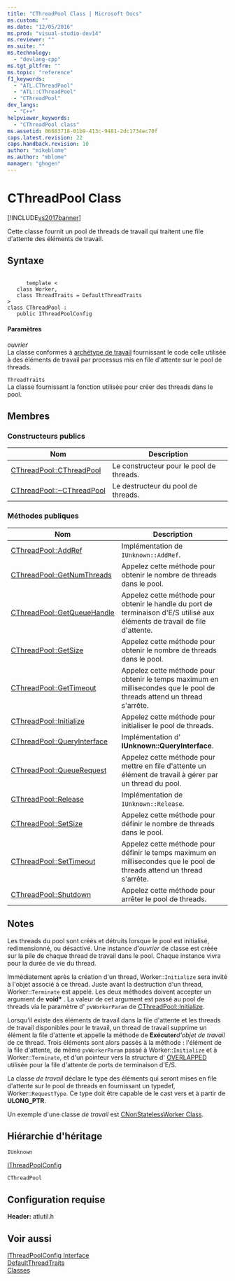 ```yaml
---
title: "CThreadPool Class | Microsoft Docs"
ms.custom: ""
ms.date: "12/05/2016"
ms.prod: "visual-studio-dev14"
ms.reviewer: ""
ms.suite: ""
ms.technology: 
  - "devlang-cpp"
ms.tgt_pltfrm: ""
ms.topic: "reference"
f1_keywords: 
  - "ATL.CThreadPool"
  - "ATL::CThreadPool"
  - "CThreadPool"
dev_langs: 
  - "C++"
helpviewer_keywords: 
  - "CThreadPool class"
ms.assetid: 06683718-01b9-413c-9481-2dc1734ec70f
caps.latest.revision: 22
caps.handback.revision: 10
author: "mikeblome"
ms.author: "mblome"
manager: "ghogen"
---
```

# CThreadPool Class
[!INCLUDE[vs2017banner](../../assembler/inline/includes/vs2017banner.md)]

Cette classe fournit un pool de threads de travail qui traitent une file d'attente des éléments de travail.  
  
## Syntaxe  
  
```  
  
      template <  
   class Worker,  
   class ThreadTraits = DefaultThreadTraits  
>  
class CThreadPool :  
   public IThreadPoolConfig  
```  
  
#### Paramètres  
 *ouvrier*  
 La classe conformes à [archétype de travail](../../atl/reference/worker-archetype.md) fournissant le code celle utilisée à des éléments de travail par processus mis en file d'attente sur le pool de threads.  
  
 `ThreadTraits`  
 La classe fournissant la fonction utilisée pour créer des threads dans le pool.  
  
## Membres  
  
### Constructeurs publics  
  
|Nom|Description|  
|---------|-----------------|  
|[CThreadPool::CThreadPool](../Topic/CThreadPool::CThreadPool.md)|Le constructeur pour le pool de threads.|  
|[CThreadPool::~CThreadPool](../Topic/CThreadPool::~CThreadPool.md)|Le destructeur du pool de threads.|  
  
### Méthodes publiques  
  
|Nom|Description|  
|---------|-----------------|  
|[CThreadPool::AddRef](../Topic/CThreadPool::AddRef.md)|Implémentation de `IUnknown::AddRef`.|  
|[CThreadPool::GetNumThreads](../Topic/CThreadPool::GetNumThreads.md)|Appelez cette méthode pour obtenir le nombre de threads dans le pool.|  
|[CThreadPool::GetQueueHandle](../Topic/CThreadPool::GetQueueHandle.md)|Appelez cette méthode pour obtenir le handle du port de terminaison d'E\/S utilisé aux éléments de travail de file d'attente.|  
|[CThreadPool::GetSize](../Topic/CThreadPool::GetSize.md)|Appelez cette méthode pour obtenir le nombre de threads dans le pool.|  
|[CThreadPool::GetTimeout](../Topic/CThreadPool::GetTimeout.md)|Appelez cette méthode pour obtenir le temps maximum en millisecondes que le pool de threads attend un thread s'arrête.|  
|[CThreadPool::Initialize](../Topic/CThreadPool::Initialize.md)|Appelez cette méthode pour initialiser le pool de threads.|  
|[CThreadPool::QueryInterface](../Topic/CThreadPool::QueryInterface.md)|Implémentation d' **IUnknown::QueryInterface**.|  
|[CThreadPool::QueueRequest](../Topic/CThreadPool::QueueRequest.md)|Appelez cette méthode pour mettre en file d'attente un élément de travail à gérer par un thread du pool.|  
|[CThreadPool::Release](../Topic/CThreadPool::Release.md)|Implémentation de `IUnknown::Release`.|  
|[CThreadPool::SetSize](../Topic/CThreadPool::SetSize.md)|Appelez cette méthode pour définir le nombre de threads dans le pool.|  
|[CThreadPool::SetTimeout](../Topic/CThreadPool::SetTimeout.md)|Appelez cette méthode pour définir le temps maximum en millisecondes que le pool de threads attend un thread s'arrête.|  
|[CThreadPool::Shutdown](../Topic/CThreadPool::Shutdown.md)|Appelez cette méthode pour arrêter le pool de threads.|  
  
## Notes  
 Les threads du pool sont créés et détruits lorsque le pool est initialisé, redimensionné, ou désactivé.  Une instance *d'ouvrier* de classe est créée sur la pile de chaque thread de travail dans le pool.  Chaque instance vivra pour la durée de vie du thread.  
  
 Immédiatement après la création d'un thread, Worker::`Initialize` sera invité à l'objet associé à ce thread.  Juste avant la destruction d'un thread, Worker::`Terminate` est appelé.  Les deux méthodes doivent accepter un argument de **void\*** .  La valeur de cet argument est passé au pool de threads via le paramètre d' `pvWorkerParam` de [CThreadPool::Initialize](../Topic/CThreadPool::Initialize.md).  
  
 Lorsqu'il existe des éléments de travail dans la file d'attente et les threads de travail disponibles pour le travail, un thread de travail supprime un élément la file d'attente et appelle la méthode de **Exécuter***d'objet de travail* de ce thread.  Trois éléments sont alors passés à la méthode : l'élément de la file d'attente, de même `pvWorkerParam` passé à Worker::`Initialize` et à Worker::`Terminate`, et d'un pointeur vers la structure d' [OVERLAPPED](http://msdn.microsoft.com/library/windows/desktop/ms684342) utilisée pour la file d'attente de ports de terminaison d'E\/S.  
  
 La classe *de travail* déclare le type des éléments qui seront mises en file d'attente sur le pool de threads en fournissant un typedef, Worker::`RequestType`.  Ce type doit être capable de le cast vers et à partir de **ULONG\_PTR**.  
  
 Un exemple d'une classe *de travail* est [CNonStatelessWorker Class](../../atl/reference/cnonstatelessworker-class.md).  
  
## Hiérarchie d'héritage  
 `IUnknown`  
  
 [IThreadPoolConfig](../../atl/reference/ithreadpoolconfig-interface.md)  
  
 `CThreadPool`  
  
## Configuration requise  
 **Header:** atlutil.h  
  
## Voir aussi  
 [IThreadPoolConfig Interface](../../atl/reference/ithreadpoolconfig-interface.md)   
 [DefaultThreadTraits](../Topic/DefaultThreadTraits.md)   
 [Classes](../../atl/reference/atl-classes.md)